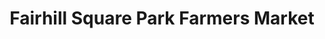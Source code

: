 ---
title: "Fairhill Square Park Farmers Market"
url: /philadelphia/fairhill-square-park-farmers-market/
shop: farm
---